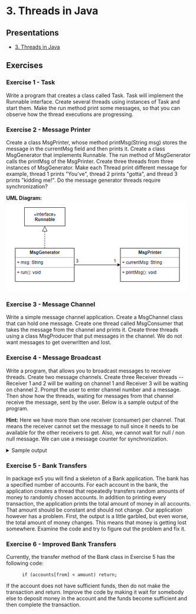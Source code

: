 # 3. Threads in Java

## Presentations

* [3. Threads in Java](https://docs.google.com/presentation/d/172yzXyKV7n6T46kzF86PebODp7PrrJtqETPGDelJitw/edit?usp=sharing)

## Exercises

### Exercise 1 - Task

Write a program that creates a class called Task. Task will implement the Runnable interface. Create several threads using instances of Task and start them. Make the run method print some messages, so that you can observe how the thread executions are progressing.

### Exercise 2 - Message Printer

Create a class MsgPrinter, whose method printMsg(String msg) stores the message in the currentMsg field and then prints it. Create a class MsgGenerator that implements Runnable. The run method of MsgGenerator calls the printMsg of the MsgPrinter. Create three threads from three instances of MsgGenerator. Make each Thread print different message for example, thread 1 prints "You've", thread 2 prints "gotta", and thread 3 prints "kidding me!". Do the message generator threads require synchronization? 

**UML Diagram:**
![](doc/Ex2UML.PNG)

### Exercise 3 - Message Channel

Write a simple message channel application. Create a MsgChannel class that can hold one message. Create one thread called MsgConsumer that takes the message from the channel and prints it. Create three threads using a class MsgProducer that put messages in the channel. We do not want messages to get overwritten and lost.

### Exercise 4 - Message Broadcast

Write a program, that allows you to broadcast messages to receiver threads. Create two message channels. Create three Receiver threads -- Receiver 1 and 2 will be waiting on channel 1 and Receiver 3 will be waiting on channel 2. Prompt the user to enter channel number and a message. Then show how the threads, waiting for messages from that channel receive the message, sent by the user. Below is a sample output of the program.

**Hint:** Here we have more than one receiver (consumer) per channel. That means the receiver cannot set the message to null since it needs to be available for the other receivers to get. Also, we cannot wait for null / non null message. We can use a message counter for synchronization.  

<details>
<summary>Sample output</summary>

````````
Receiver 3 waiting for message 1
Receiver 1 waiting for message 1
Receiver 2 waiting for message 1
Print a channel number and a message: 1 First message to channel 1
Putting message 1:  First message to channel 1
Receiver 1 got message 1:  First message to channel 1
Receiver 1 waiting for message 2
Receiver 2 got message 1:  First message to channel 1
Receiver 2 waiting for message 2
Receiver 1 waiting for message 2
Print a channel number and a message: 2 First message to channel 2
Putting message 1:  First message to channel 2
Receiver 3 got message 1:  First message to channel 2
Receiver 3 waiting for message 2
Print a channel number and a message: 1 Second message to channel 1
Putting message 2:  Second message to channel 1
Receiver 2 got message 2:  Second message to channel 1
Receiver 2 waiting for message 3
Receiver 1 got message 2:  Second message to channel 1
Receiver 1 waiting for message 3
Receiver 2 waiting for message 3
Print a channel number and a message: 2 Second message to channel 2
Putting message 2:  Second message to channel 2
Receiver 3 got message 2:  Second message to channel 2
Receiver 3 waiting for message 3
Print a channel number and a message: 
````````
</details>

### Exercise 5 - Bank Transfers

In package ex5 you will find a skeleton of a Bank application. The bank has a specified number of accounts. For each account in the bank, the application creates a thread that repeatedly transfers random amounts of money to randomly chosen accounts. In addition to printing every transaction, the application prints the total amount of money in all accounts. That amount should be constant and should not change. Our application however has a problem. First, the output is a little garbled, but even worse, the total amount of money changes. This means that money is getting lost somewhere. Examine the code and try to figure out the problem and fix it. 

### Exercise 6 - Improved Bank Transfers

Currently, the transfer method of the Bank class in Exercise 5 has the following code:
```
      if (accounts[from] < amount) return;
```
If the account does not have sufficient funds, then do not make the transaction and return. Improve the code by making it wait for somebody else to deposit money in the account and the funds become sufficient and then complete the transaction.